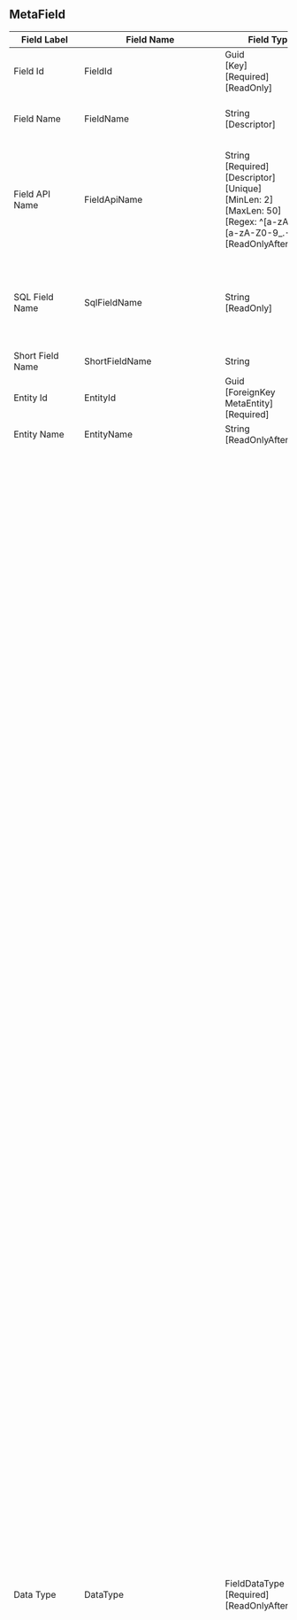 ﻿## MetaField
| Field Label | Field Name | Field Type | Description |  
| ---- | ---- | ---- | ---- |  
| Field Id | FieldId | Guid<br/>  [Key]<br/>  [Required]<br/>  [ReadOnly] |  |  
| Field Name | FieldName | String<br/>  [Descriptor] | The field name is what you an your users see throughout the interface.  |  
| Field API Name | FieldApiName | String<br/>  [Required]<br/>  [Descriptor]<br/>  [Unique]<br/>  [MinLen: 2]<br/>  [MaxLen: 50]<br/>  [Regex: ^[a-zA-Z_][a-zA-Z0-9_.-]*$]<br/>  [ReadOnlyAfterInsert] | A unique and url-safe API name for this field. It is used to refer to the field in processes and in the external API. For custom fields, the name is derived from the field name and can only be edited when creating a new custom field.  |  
| SQL Field Name | SqlFieldName | String<br/>  [ReadOnly] | The actual field name in the underylying SQL Database. This is the same as the FieldName for standard fields. Custom fields are stored in SQL tables with the name FlexField. |  
| Short Field Name | ShortFieldName | String |  |  
| Entity Id | EntityId | Guid<br/>  [ForeignKey MetaEntity]<br/>  [Required] |  |  
| Entity Name | EntityName | String<br/>  [ReadOnlyAfterInsert] |  |  
| Data Type | DataType | FieldDataType<br/>  [Required]<br/>  [ReadOnlyAfterInsert] | <br/>  Allowable Values: <br/>  <br/>  **Unknown**<br/>  **Text**: Used to enter any combination of letters, numbers and symbols that will fit on a single line.  <br/>  **TextArea**: Use to enter text on separate lines. The default height is 4 lines, but you can set Display Lines to a height of between 1 and 50 lines. <br/>  **MarkdownTextArea**: Markdown text area fields can be edited with a lightweight markup language used to add formatting to text. It allows you to easily add bold, italics, hyperlinks, lists, paragraphs, headers, code blocks and images to texts. <br/>  **Number**: Use to enter numbers that may require decimals, such as to track distance travelled. Use Display Decimals to set the number of decimal places to display to the right of the decimal separator. The default display and editing format is limited to 2 digits to the right of the decimal separator, although 4 decimal places are stored. <br/>  **Currency**: Use for currency values. The default display and editing format is limited to 2 digits to the right of the decimal separator, although 4 decimal places are stored. Specific values such as Currency Exchange rates are stored with 9 decimal places. <br/>  **Integer**: Use to enter whole numbers without decimals, for example, an item count or a person's age. <br/>  **Percent**: Allows users to enter a percentage as number and display it in a percentage box. Internally percentages are stored in decimal form, for example, entering 10.5 will be stored as 0.105 which is useful when exporting to Excel. <br/>  **Date**: Allows users to enter a date or pick a date from a popup calendar. <br/>  **DateTime**: Allows users to enter a date or pick a date from a popup calendar and enter a time of day. <br/>  **Checkbox**: Allows users to check a box, indicating true or false. <br/>  **ValueList**: Users can select a value from a list of options specific to this field. <br/>  **Picklist**: Lets users select a value from a central picklist that you define. Checking the MultiSelect option will allow users to select more than one value from the list and display the selected items as tags on forms and pages. <br/>  **Lookup**: Creates a relationship between two records so you can associate them with each other. For example, opportunities have a lookup relationship with contacts that lets you associate a particular contact with an opportunity. Lookup fields are displayed as a searchable dropdown list containing the name field for that entity, e.g. the ContactName for Contacts. <br/>  **HeaderDetail**: Creates a relationship between this record and multiple child records ###<br/>  **Email**: Allows users to enter an email address which is validated to ensure it is a properly formatted e-mail address.<br/>  **Password**<br/>  **Image**: Allows users to upload an image such a picture of themselves for employees for example.<br/>  **Formula**: A read-only field that derives its value from a formula expression you define. The formula field is updated when any to the source fields change. <br/>  **Aggregate**: An aggregate field calculates its value from records in a related list which is linked through a header-detail relationship. You can calculate the sum, minimum, or maximum value of a field in the related list or the record count of all the records in the related list. <br/>  **AutoNumber**: A system-generated sequence number that uses a display format you define. The number is automatically incremented for each new recordand is read-only. You can set the next number to be issued with Starting Number. The maximum length of any auto-number field is 30 characters, 20 of which are reserved for prefix or suffix text. <br/>  **GuidKey**: A system-generated Globally Unique Identifier that can be used in a key field to uniquely identify a record. A guid is automatically generated for each new record and is read-only. When guids become visible, for example in your browser's address bar, they are shown as 36 characters such as this: 20641a43-ca4d-4f69-938d-13b903b0aab5<br/>  **IntegerKey**: An Integer key field uniquely identifies the records in an entity table. Integer key values are automatically incremented by SQL Server when new records are created and cannot be modified. Integer keys (also known as identity columns) are only found on standard entities. Use an AutoNumber field if you require an automatically incrementing numeric key for a custom entity.  |  
| Field Type | FieldType | DotNetFieldType<br/>  [Required] | Refers to the underlying DotNet variable type used to store the DataType, for example, Percentage datatypes are mapped to C# decimal values. <br/>  Allowable Values: <br/>  <br/>  **String**<br/>  **Integer**<br/>  **Double**<br/>  **Decimal**<br/>  **DateTime**<br/>  **Boolean**<br/>  **Enum**<br/>  **Guid** |  
| Primary Key | IsKey | Bool | Specifies that this field will be used as the the entity's Primary Key. A Primary key is a field or set of fields that uniquely identifies a record in a table. When a primary key is defined using multiple fields, the data from each field is used to determine whether a record/row is unique. Primary key fields cannot be null and the data must be unique. |  
| Name Field | IsNameField | Bool | Used to identity the entity in popup lists and messages. Only Text fields can be marked as IsNameFields. Each entity can only have one IsNameField.  |  
| Placeholder | Placeholder | String | A placeholder can be used to display a short hint for input field before the user enters a value. Can be used to describe the expected value for this field, for example, with a a sample value or a short description.  |  
| Tooltip | Tooltip | String | Specify a short description of the field that appears when users hover over the Info icon next to the field with their mouse or tap on the info icon in Mobile.  |  
| Help Text | HelpText | String | Use this space to provide more detailed guidance to your users. Text can be formatted using Markdown which is an easy-to-read, easy-to-write syntax for formatting plain text.syntax. Markdown can also include hyperlinks to access additional information. The help text position and display style are governed by the Help Text Position dropdown.  |  
| Field Help Text Position | FieldHelpTextPosition | FieldHelpTextPosition | Determines where and how the text entered in the Help Text field will be displayed. See the option descriptions in the dropdown. <br/>  Allowable Values: <br/>  <br/>  **IconLink**: Displays a question mark icon beside the tooltip exclamation icon for fields on forms where help text is available. When a user clicks on the link, the help text appears in a popup window. <br/>  **TextUnder**: Displays help text under the field in a smaller font size on forms and pages. On mobile displays, this option is automatically converted to the HyperlinkUnder option. <br/>  **HyperlinkUnder**: Displays the first line of the help text as a hyperlink under the field on forms and pages. When a user clicks on the link the full help text appears in a popup window. <br/>  **HyperlinkRight**: Displays the first line of the help text as a hyperlink to the right of the field on forms and pages. When a user clicks on the link the full help text appears in a popup window. <br/>  **DoNotDisplay**: Helptext does not display. This can be overriden on individual form layouts.  |  
| Notes | FieldNotes | String<br/>  [Template: MultilineText] | Use to specify information for admin or developer use that will not normally be shown to users.  |  
| Template | HtmlTemplate | String | Select the name of the Razor template to use to render HTML for this field, e.g. DateTime. There is both a Display and an edit template required.  |  
| Display Order | DisplayOrder | Int | The default Display Order determines the initial display order of fields in lists and details pages. This is typically overridden by administrators whenthey modify page layouts.  |  
| Display Lines | DisplayRows | Int | Set the number of lines to be displayed for text area fields. The default is 4 lines. |  
| Display Digits | DisplayDigits | Int? | For number and currency fields, the Display Digits property determines the number of digits you can enter to the left of the decimal point.  |  
| Display Decimals | DisplayDecimals | Int? | Determines the number of decimals to be displayed for currency, percent and number fields. The default is 2 decimals for most input types. |  
| Display Width | DisplayWidth | Int? | Enter the default column width to be allocated in tabular lists and reports specified in 'em'. The 'em' is a scalable unit used in web development and is equal to the width of the capital M in the font-family and font-size being used and is often the same as the point size. This value can be overwritten in individual lists and reports. |  
| Display Humanized Number | DisplayHumanizedNumber | Bool | Display large currency amounts in humanized form. For example, 2,345,678,901.00 will be displayed as 2.3 Bil. Currency input does not changes when this option is selected, only the display of currency amounts.  |  
| Display Humanized Date | DisplayHumanizedDate | Bool | Humanized dates improve readabllity and reduce complexity by rounding dates and times to whole units that users will be able to notice and grasp more readily. For example, a date 25 to 45 days in the past is presented as 'a month ago'. A time 45 to 90 minutes in the past is displayed as 'an hour ago'.Date and Time entry does not change when this option is selected, only the display of dates/times changes.  |  
| Field Visibility | FormVisibility | FormVisibility | Determines when a field is visible. The default is always visible, but can be set to display a field only during editing or only for display. First Name and Last Name fields, for example, are only visible during editing. The combined full name field is only visible during display since you can't edit the full name directly. Fields that contain system values that users do not need to see or edit, can be set to Always Hidden. <br/>  Allowable Values: <br/>  <br/>  **Default**: Default, always visible<br/>  **DisplayOnly**: Only visible when displaying record info on details pages. typically for calculated fields, eg full name, full address. <br/>  **EditOnly**: Only visible when editing a form, typically for indiv fields that are used to create a calculated fieldEg first name and last name, address components. <br/>  **AlwaysHidden**: Field is never visible. Only applies to fields that are used to store values that a user never needs to see directly.  |  
| Minimum Viewport Size | MinimumViewport | Viewport | This setting applies to list views and determines whether a field diplays on different devices and/or window size. Specifying a minimum viewport size of Small, for example, means that a field is visible on all devices including mobile phones, while Large means that a field will only appear on desktops where there is enough space to display it. <br/>  Allowable Values: <br/>  <br/>  **ExtraSmall**: Mobile phones held vertically in portrait orientation, less than 576 pixels wide.<br/>  **Small**: Mobile phones held horizontally in landscape orientation, 576 pixels wide and up.<br/>  **Medium**: Tablets, 768 pixels and up.<br/>  **Large**: Desktops and laptops, 992 pixels and up.<br/>  **ExtraLarge**: Large desktops, 1200 pixels and up.<br/>  **AlwaysHidden**: Item is never visible |  
| Visible When Condition | VisibleWhenFieldName | String | Use to specify the field name containing the value on which conditional field visibility should be based. For example, you can hide the partner name field when a person's marital status is single.  |  
| Operator | VisibleWhenOperator | Operator | Use to specify the operator determining field visibility.<br/>  Allowable Values: <br/>  <br/>  **Equal**<br/>  **NotEqual**<br/>  **GreaterThan**<br/>  **LessThan**<br/>  **GreaterThanOrEquals**<br/>  **LessThanOrEquals**<br/>  **Empty**<br/>  **NotEmpty**<br/>  **IsTrue**<br/>  **IsFalse**<br/>  **InList**<br/>  **NotInlist**<br/>  **IsNull**<br/>  **IsNotNull** |  
| Value | VisibleWhenComparand | String | The value used to determine visibility. This can also consist of a list values when the Inlist Operator is used.  |  
| Security Access Scope | SecurityScopes | List<string><br/>  [Picklist: SecurityScope-Multiselect] | Select the access security scope/group that you want to apply to this field. With User Profiles, you can set the access rights per security scope per profile giving very selective access control. Although you define a Security Scope per field, this would quickly lead to a confusing access security structure so we recomment linking fields with similar security concernsto the same Security Access Scope.  |  
| Always require a value in this field.  | IsRequired | Bool | A value must be entered in order to save a record. Makes the field required everywhere in the system. |  
| Read Only | IsReadOnly | Bool? |  |  
| Read Only After Insert | IsReadOnlyAfterInsert | Bool? | Field contents can only be edited for a new record. After the record has been saved, the field can be viewed but not updated.  |  
| Read-only When Condition | ReadOnlyWhenFieldName | String | Use to specify the field name containing the value on which a field's read-only status should be based. For example, you can make a Due Date field read-only when its value is automatically determined based on another fields input setting.  |  
| Operator | ReadOnlyWhenOperator | Operator | <br/>  Allowable Values: <br/>  <br/>  **Equal**<br/>  **NotEqual**<br/>  **GreaterThan**<br/>  **LessThan**<br/>  **GreaterThanOrEquals**<br/>  **LessThanOrEquals**<br/>  **Empty**<br/>  **NotEmpty**<br/>  **IsTrue**<br/>  **IsFalse**<br/>  **InList**<br/>  **NotInlist**<br/>  **IsNull**<br/>  **IsNotNull** |  
| Value | ReadOnlyWhenComparand | String | The value used to determine a field's read-only status. This can also consist of a list values when the Inlist Operator is used.  |  
| Require unique values | IsUnique | Bool | Ensures that users enter unique values into this field. IsUnique fields are automically also required fields as well.  |  
| Min Length | MinLength | Int? | Applies primarily to text fields where a minumum number of characters is required, for example 2 for an ISO Country Code |  
| Max Length | MaxLength | Int? | Specifies the maximum number of characters that a user can enter in a text or text area field . |  
| Min Value | MinValue | Int? |  |  
| Max Value | MaxValue | Int? |  |  
| Regex Pattern | RegexPattern | String |  |  
| Force Upper Case | ForceUpperCase | Bool | When UpperCase is checked, user input into the field is automatically capitalised.  |  
| Allow Null Values | IsNullable | Bool | The field can be left completely empty when Allow Null Values has been checked. This can be useful for fields where a blank value is not the same as no value.  |  
| Default Value | DefaultValue | String | The value to apply when a user creates a record. Default field values are automatically inserted when a new record is created. The user can change the field’s value but the initial default field value is only executed once during new record creation.  |  
| Lookup Entity | LookupEntityId | Guid?<br/>  [ForeignKey MetaEntity] | Specifies the name of the lookup entity for fields with a lookup relationship. For example, to link a custom entity to a contact in the standard contacts entity, you would specify 'Contact' here.  |  
| Lookup Entity Name | LookupEntityName | String<br/>  [ReadOnly] |  |  
| Lookup Field Name | LookupFieldName | String | Specifies the name of the primary key field on the lookup entity. This is almost always equal to the name of this field, for example, CustomEntity.ContactId. Leave blank to use the default name.  |  
| Lookup Entity Relationship Name | LookupEntityRelationshipName | String | Can be used to specify the relationship name (Navigation Property Name) when referring to the lookup entity. This is almost always the same the the entity name and can be left blank unless required.  |  
| Detail Entity Name | DetailEntityName | String | Specifies the name of the details (child) entity for header-detail fields.  |  
| Entity to Aggregate | EntityToAggregate | String | Specify the child entity of a header-detail relationship that contains the field to be aggregated.  |  
| Field to Aggregate | FieldToAggregate | String | Specify the field to be aggregated on the child entity of a header-detail relationship.  |  
| Aggregation Type | AggregateType | AggregateType | Select how values in the related detail records should be aggregated. Options: Sum/Min/Max or Count. <br/>  Allowable Values: <br/>  <br/>  **Count**: Counts the numbers of related records. <br/>  **Sum**: Totals the values in the field you select in the FieldToAggregate option. Only number, currency, integer and percent fields are available. <br/>  **Min**: Displays the lowest value of the field you select in the Field to Aggregate option for all directly related records. Only number, currency, percent, integer, date, and date/time fields are available.<br/>  **Max**: Displays the highest value of the field you select in the Field to Aggregate option for all directly related records. Only number, currency, percent, integer, date, and date/time fields are available. |  
| Aggregate Filter | AggregateFilter | String | You can specify filter conditions for an aggregate field that will apply to the detail records being aggregated. The field named in Aggregate Field will be aggregated (sum/min/max) on the related entity for records if the filter conditions are met. |  
| Picklist Name | PicklistName | String | Select a picklist to provide the list of allowable values users can select from.  |  
| Multiselect | IsMultiSelect | Bool | Determines whether multiple tags can be selected for a Picklist field.  |  
| List Values | ValueList | String | Enter list items with each item separated by a new line.  |  
| Display values alphabetically, not in the order entered  | DisplayListValuesAlphabetically | Bool |  |  
| Use first value as field default value  | UseFirstValueAsDefault | Bool |  |  
| Restrict input to values defined in the value list | RestrictInputToValueList | Bool | When this field is not checked, users are free to input new values not found in the value list. This is only occasionally a good idea. You can also use a Picklist which can be given new items while editing the underlying entity by authorised users.  |  
| Searchable | IsSearchable | Bool |  |  
| Disable Contains Search | DisableContainsSearch | Bool? |  |  
| Sortable | IsSortable | Bool |  |  
| Default Sort | DefaultSort | SortDirection? | <br/>  Allowable Values: <br/>  <br/>  **Ascending**<br/>  **Descending** |  
| Hide in AuditTrail | HideInDiff | Bool | Use checkbox to mark fields that should not be included in the AuditTrail/History of changed values. Typically only used for very complex field types that cannot be reliably compared.  |  
| Compliance Group | ComplianceGroup | List<string><br/>  [Picklist: ComplianceGroup-Multiselect] | Indicates the compliance acts, definitions, or regulations related to the field’s data. Valid values include: GDPR, CCPA. |  
| Anonymisation Type | AnonymisationType | AnonymisationType | Specify what should happen to the contents of this field when you create a sandbox (copy of your organization's data) for training or demonstration purposes. The 'Random' option replaces the field contents with a random value while options such as'First Name' and 'City' replace the contents with simulated data of the type indicated. These options let you create pseudonymised training data without the risk of violating GDPR or other privacy regulations. <br/>  Allowable Values: <br/>  <br/>  **Unknown**<br/>  **Clear**<br/>  **FirstName**<br/>  **LastName**<br/>  **JobTitle**<br/>  **PostalCode**<br/>  **StreetAddress1**<br/>  **StreetAddress2**<br/>  **City**<br/>  **Region**<br/>  **PhoneNumber**<br/>  **Latitude**<br/>  **Longitude**<br/>  **Email**<br/>  **Salutation**<br/>  **CompanyName**<br/>  **Department**<br/>  **ProductName**<br/>  **Barcode**<br/>  **Amount**<br/>  **Revenue**<br/>  **Number**<br/>  **Price**<br/>  **Quantity**<br/>  **ProductService**<br/>  **CatchPhrase**<br/>  **CompanyBs**<br/>  **LicencePlateNumber**<br/>  **UploadedContent**<br/>  **UploadedDocument**<br/>  **ProfilePhoto**<br/>  **PersonalId**<br/>  **DatePast**<br/>  **DateFuture**<br/>  **BirthDate**<br/>  **Year**<br/>  **Waffle**<br/>  **ValueListItem**<br/>  **PickListItem**<br/>  **LookupItem**<br/>  **Bool**<br/>  **Html**<br/>  **Markdown**<br/>  **Password**<br/>  **Percent**<br/>  **Url**<br/>  **SearchCode** |  
| External Field Name01 | ExternalFieldName01 | String | For internal use. External field names are typically used to store the field name for the same type of data in an external system to facilitate integration. They can also be used to retain original field names for converted data.  |  
| External Field Name02 | ExternalFieldName02 | String |  |  
| Custom | IsCustom | Bool | True for all fields added to custom Entities and for custom fields added to standard entities. |  
| Organization Id | OrganizationId | Guid?<br/>  [ForeignKey Organization] |  |  
| Created Date | CreatedDate | DateTime |  |  
| Created By | CreatedBy | String |  |  
| Modified Date | ModifiedDate | DateTime |  |  
| Modified By | ModifiedBy | String |  |  
| Row Version | RowVersion | Int |  |  
